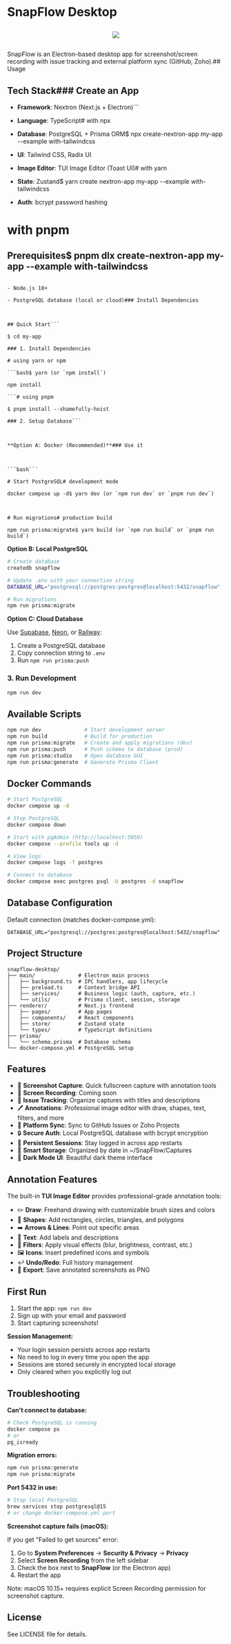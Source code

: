# SnapFlow Desktop<p align="center"><img src="https://i.imgur.com/a9QWW0v.png"></p>

SnapFlow is an Electron-based desktop app for screenshot/screen recording with issue tracking and external platform sync (GitHub, Zoho).## Usage

## Tech Stack### Create an App

- **Framework**: Nextron (Next.js + Electron)```

- **Language**: TypeScript# with npx

- **Database**: PostgreSQL + Prisma ORM$ npx create-nextron-app my-app --example with-tailwindcss

- **UI**: Tailwind CSS, Radix UI

- **Image Editor**: TUI Image Editor (Toast UI)# with yarn

- **State**: Zustand$ yarn create nextron-app my-app --example with-tailwindcss

- **Auth**: bcrypt password hashing

# with pnpm

## Prerequisites$ pnpm dlx create-nextron-app my-app --example with-tailwindcss

````

- Node.js 18+

- PostgreSQL database (local or cloud)### Install Dependencies



## Quick Start```

$ cd my-app

### 1. Install Dependencies

# using yarn or npm

```bash$ yarn (or `npm install`)

npm install

```# using pnpm

$ pnpm install --shamefully-hoist

### 2. Setup Database```



**Option A: Docker (Recommended)**### Use it



```bash```

# Start PostgreSQL# development mode

docker compose up -d$ yarn dev (or `npm run dev` or `pnpm run dev`)



# Run migrations# production build

npm run prisma:migrate$ yarn build (or `npm run build` or `pnpm run build`)

````

**Option B: Local PostgreSQL**

```bash
# Create database
createdb snapflow

# Update .env with your connection string
DATABASE_URL="postgresql://postgres:postgres@localhost:5432/snapflow"

# Run migrations
npm run prisma:migrate
```

**Option C: Cloud Database**

Use [Supabase](https://supabase.com), [Neon](https://neon.tech), or [Railway](https://railway.app):

1. Create a PostgreSQL database
2. Copy connection string to `.env`
3. Run `npm run prisma:push`

### 3. Run Development

```bash
npm run dev
```

## Available Scripts

```bash
npm run dev              # Start development server
npm run build            # Build for production
npm run prisma:migrate   # Create and apply migrations (dev)
npm run prisma:push      # Push schema to database (prod)
npm run prisma:studio    # Open database GUI
npm run prisma:generate  # Generate Prisma Client
```

## Docker Commands

```bash
# Start PostgreSQL
docker compose up -d

# Stop PostgreSQL
docker compose down

# Start with pgAdmin (http://localhost:5050)
docker compose --profile tools up -d

# View logs
docker compose logs -f postgres

# Connect to database
docker compose exec postgres psql -U postgres -d snapflow
```

## Database Configuration

Default connection (matches docker-compose.yml):

```env
DATABASE_URL="postgresql://postgres:postgres@localhost:5432/snapflow"
```

## Project Structure

```
snapflow-desktop/
├── main/              # Electron main process
│   ├── background.ts  # IPC handlers, app lifecycle
│   ├── preload.ts     # Context bridge API
│   ├── services/      # Business logic (auth, capture, etc.)
│   └── utils/         # Prisma client, session, storage
├── renderer/          # Next.js frontend
│   ├── pages/         # App pages
│   ├── components/    # React components
│   ├── store/         # Zustand state
│   └── types/         # TypeScript definitions
├── prisma/
│   └── schema.prisma  # Database schema
└── docker-compose.yml # PostgreSQL setup
```

## Features

- 📸 **Screenshot Capture**: Quick fullscreen capture with annotation tools
- 🎥 **Screen Recording**: Coming soon
- 📝 **Issue Tracking**: Organize captures with titles and descriptions
- 🖊️ **Annotations**: Professional image editor with draw, shapes, text, filters, and more
- 🔄 **Platform Sync**: Sync to GitHub Issues or Zoho Projects
- 🔒 **Secure Auth**: Local PostgreSQL database with bcrypt encryption
- 🔐 **Persistent Sessions**: Stay logged in across app restarts
- 💾 **Smart Storage**: Organized by date in ~/SnapFlow/Captures
- 🎨 **Dark Mode UI**: Beautiful dark theme interface

## Annotation Features

The built-in **TUI Image Editor** provides professional-grade annotation tools:

- ✏️ **Draw**: Freehand drawing with customizable brush sizes and colors
- 🔷 **Shapes**: Add rectangles, circles, triangles, and polygons
- ➡️ **Arrows & Lines**: Point out specific areas
- 📝 **Text**: Add labels and descriptions
- 🎨 **Filters**: Apply visual effects (blur, brightness, contrast, etc.)
- 🖼️ **Icons**: Insert predefined icons and symbols
- ↩️ **Undo/Redo**: Full history management
- 💾 **Export**: Save annotated screenshots as PNG

## First Run

1. Start the app: `npm run dev`
2. Sign up with your email and password
3. Start capturing screenshots!

**Session Management:**

- Your login session persists across app restarts
- No need to log in every time you open the app
- Sessions are stored securely in encrypted local storage
- Only cleared when you explicitly log out

## Troubleshooting

**Can't connect to database:**

```bash
# Check PostgreSQL is running
docker compose ps
# or
pg_isready
```

**Migration errors:**

```bash
npm run prisma:generate
npm run prisma:migrate
```

**Port 5432 in use:**

```bash
# Stop local PostgreSQL
brew services stop postgresql@15
# or change docker-compose.yml port
```

**Screenshot capture fails (macOS):**

If you get "Failed to get sources" error:

1. Go to **System Preferences** → **Security & Privacy** → **Privacy**
2. Select **Screen Recording** from the left sidebar
3. Check the box next to **SnapFlow** (or the Electron app)
4. Restart the app

Note: macOS 10.15+ requires explicit Screen Recording permission for screenshot capture.

## License

See LICENSE file for details.
